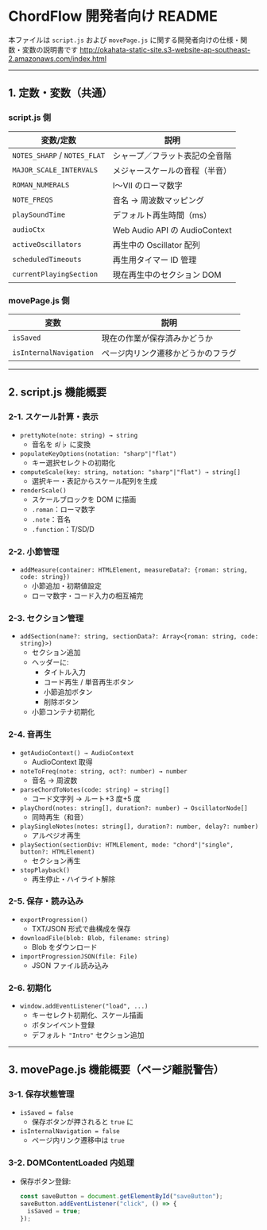 # ChordFlow 開発者向け README

本ファイルは `script.js` および `movePage.js` に関する開発者向けの仕様・関数・変数の説明書です
http://okahata-static-site.s3-website-ap-southeast-2.amazonaws.com/index.html

---

## 1. 定数・変数（共通）

### script.js 側

| 変数/定数                    | 説明                           |
| ---------------------------- | ------------------------------ |
| `NOTES_SHARP` / `NOTES_FLAT` | シャープ／フラット表記の全音階 |
| `MAJOR_SCALE_INTERVALS`      | メジャースケールの音程（半音） |
| `ROMAN_NUMERALS`             | I〜VII のローマ数字            |
| `NOTE_FREQS`                 | 音名 → 周波数マッピング        |
| `playSoundTime`              | デフォルト再生時間（ms）       |
| `audioCtx`                   | Web Audio API の AudioContext  |
| `activeOscillators`          | 再生中の Oscillator 配列       |
| `scheduledTimeouts`          | 再生用タイマー ID 管理         |
| `currentPlayingSection`      | 現在再生中のセクション DOM     |

### movePage.js 側

| 変数                   | 説明                               |
| ---------------------- | ---------------------------------- |
| `isSaved`              | 現在の作業が保存済みかどうか       |
| `isInternalNavigation` | ページ内リンク遷移かどうかのフラグ |

---

## 2. script.js 機能概要

### 2-1. スケール計算・表示

- `prettyNote(note: string) → string`
  - 音名を ♯/♭ に変換
- `populateKeyOptions(notation: "sharp"|"flat")`
  - キー選択セレクトの初期化
- `computeScale(key: string, notation: "sharp"|"flat") → string[]`
  - 選択キー・表記からスケール配列を生成
- `renderScale()`
  - スケールブロックを DOM に描画
  - `.roman`：ローマ数字
  - `.note`：音名
  - `.function`：T/SD/D

### 2-2. 小節管理

- `addMeasure(container: HTMLElement, measureData?: {roman: string, code: string})`
  - 小節追加・初期値設定
  - ローマ数字・コード入力の相互補完

### 2-3. セクション管理

- `addSection(name?: string, sectionData?: Array<{roman: string, code: string}>)`
  - セクション追加
  - ヘッダーに:
    - タイトル入力
    - コード再生 / 単音再生ボタン
    - 小節追加ボタン
    - 削除ボタン
  - 小節コンテナ初期化

### 2-4. 音再生

- `getAudioContext() → AudioContext`
  - AudioContext 取得
- `noteToFreq(note: string, oct?: number) → number`
  - 音名 → 周波数
- `parseChordToNotes(code: string) → string[]`
  - コード文字列 → ルート+3 度+5 度
- `playChord(notes: string[], duration?: number) → OscillatorNode[]`
  - 同時再生（和音）
- `playSingleNotes(notes: string[], duration?: number, delay?: number)`
  - アルペジオ再生
- `playSection(sectionDiv: HTMLElement, mode: "chord"|"single", button?: HTMLElement)`
  - セクション再生
- `stopPlayback()`
  - 再生停止・ハイライト解除

### 2-5. 保存・読み込み

- `exportProgression()`
  - TXT/JSON 形式で曲構成を保存
- `downloadFile(blob: Blob, filename: string)`
  - Blob をダウンロード
- `importProgressionJSON(file: File)`
  - JSON ファイル読み込み

### 2-6. 初期化

- `window.addEventListener("load", ...)`
  - キーセレクト初期化、スケール描画
  - ボタンイベント登録
  - デフォルト `"Intro"` セクション追加

---

## 3. movePage.js 機能概要（ページ離脱警告）

### 3-1. 保存状態管理

- `isSaved = false`
  - 保存ボタンが押されると `true` に
- `isInternalNavigation = false`
  - ページ内リンク遷移中は `true`

### 3-2. DOMContentLoaded 内処理

- 保存ボタン登録:
  ```js
  const saveButton = document.getElementById("saveButton");
  saveButton.addEventListener("click", () => {
    isSaved = true;
  });
  ```
